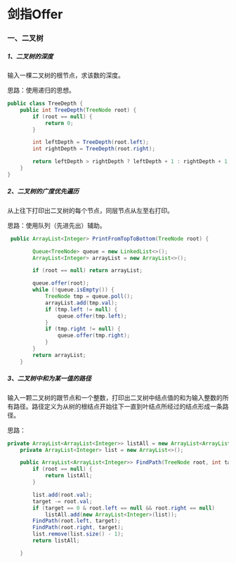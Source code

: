 # 剑指Offer

### 一、二叉树

##### 1、二叉树的深度

输入一棵二叉树的根节点，求该数的深度。

思路：使用递归的思想。

```java
public class TreeDepth {
    public int TreeDepth(TreeNode root) {
        if (root == null) {
            return 0;
        }

        int leftDepth = TreeDepth(root.left);
        int rightDepth = TreeDepth(root.right);

        return leftDepth > rightDepth ? leftDepth + 1 : rightDepth + 1;
    }
}
```

##### 2、二叉树的广度优先遍历

从上往下打印出二叉树的每个节点，同层节点从左至右打印。 

思路：使用队列（先进先出）辅助。

```java
 public ArrayList<Integer> PrintFromTopToBottom(TreeNode root) {

        Queue<TreeNode> queue = new LinkedList<>();
        ArrayList<Integer> arrayList = new ArrayList<>();

        if (root == null) return arrayList;

        queue.offer(root);
        while (!queue.isEmpty()) {
            TreeNode tmp = queue.poll();
            arrayList.add(tmp.val);
            if (tmp.left != null) {
                queue.offer(tmp.left);
            }
            if (tmp.right != null) {
                queue.offer(tmp.right);
            }
        }
        return arrayList;
    }
```

##### 3、二叉树中和为某一值的路径

输入一颗二叉树的跟节点和一个整数，打印出二叉树中结点值的和为输入整数的所有路径。路径定义为从树的根结点开始往下一直到叶结点所经过的结点形成一条路径。 

思路：

```java
private ArrayList<ArrayList<Integer>> listAll = new ArrayList<ArrayList<Integer>>();
    private ArrayList<Integer> list = new ArrayList<>();

    public ArrayList<ArrayList<Integer>> FindPath(TreeNode root, int target) {
        if (root == null) {
            return listAll;
        }

        list.add(root.val);
        target -= root.val;
        if (target == 0 & root.left == null && root.right == null)
            listAll.add(new ArrayList<Integer>(list));
        FindPath(root.left, target);
        FindPath(root.right, target);
        list.remove(list.size() - 1);
        return listAll;

    }
```

